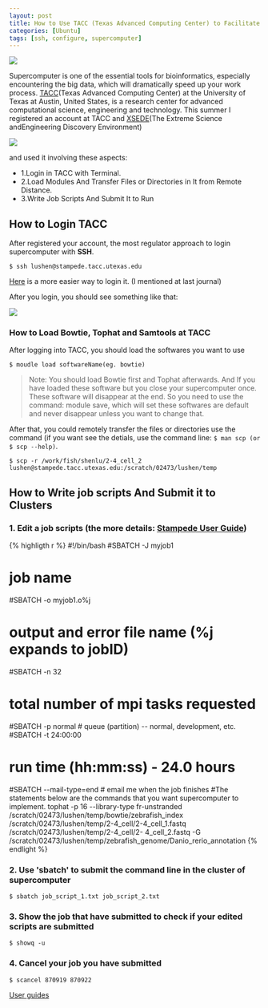 ```yaml
---
layout: post
title: How to Use TACC (Texas Advanced Computing Center) to Facilitate Data Analysis (Ubuntu) 
categories: [Ubuntu]
tags: [ssh, configure, supercomputer]
---
```


![](http://i.imgur.com/PSNKgUT.jpg)

Supercomputer is one of the essential tools for bioinformatics, especially encountering the big data,
which will dramatically speed up your work process. [TACC](https://www.tacc.utexas.edu/)(Texas Advanced Computing Center) at the University of Texas at Austin, United States, is a research center for advanced computational
science, engineering and technology. This summer I registered an account at TACC and [XSEDE](https://www.xsede.org/)(The Extreme Science andEngineering Discovery Environment)

![](http://i.imgur.com/oVRzY9j.gif)

and used it involving these aspects:

- 1.Login in TACC with Terminal.
- 2.Load Modules And Transfer Files or Directories in It from Remote Distance.
- 3.Write Job Scripts And Submit It to Run 

## How to Login TACC
After registered your account, the most regulator approach to login supercomputer with **SSH**.

```
$ ssh lushen@stampede.tacc.utexas.edu
```
[Here](http://lushen.github.com/en/2013/08/SSH-2013/) is a more easier way to login it. (I mentioned at last journal)

After you login, you should see something like that:

![](http://i.imgur.com/j3aRebE.png)

### How to Load Bowtie, Tophat and Samtools at TACC
After logging into TACC, you should load the softwares you want to use

```
$ moudle load softwareName(eg. bowtie)
```
> Note: You should load Bowtie first and Tophat afterwards.
And If you have loaded these software but you close your supercomputer once. These software will disappear at the end. So you need to use the command: module save, which will set these softwares are default and never disappear unless you want to change that.

After that, you could remotely transfer the files or directories use the command (if you want see the detials, use the command line: 
```$ man scp (or $ scp --help)```.

```
$ scp -r /work/fish/shenlu/2-4_cell_2
lushen@stampede.tacc.utexas.edu:/scratch/02473/lushen/temp
```
## How to Write job scripts And Submit it to Clusters
### 1. Edit a job scripts (the more details: [Stampede User Guide](https://www.tacc.utexas.edu/user-services/user-guides/stampede-user-guide))

{% highligth r %}
#!/bin/bash
#SBATCH -J myjob1
# job name
#SBATCH -o myjob1.o%j
# output and error file name (%j expands to jobID)
#SBATCH -n 32
# total number of mpi tasks requested
#SBATCH -p normal # queue (partition) -- normal, development, etc.
#SBATCH -t 24:00:00
# run time (hh:mm:ss) - 24.0 hours
#SBATCH --mail-type=end # email me when the job finishes
#The statements below are the commands that you want supercomputer to implement.
tophat -p 16 --library-type fr-unstranded /scratch/02473/lushen/temp/bowtie/zebrafish_index
/scratch/02473/lushen/temp/2-4_cell/2-4_cell_1.fastq /scratch/02473/lushen/temp/2-4_cell/2-
4_cell_2.fastq -G /scratch/02473/lushen/temp/zebrafish_genome/Danio_rerio_annotation
{% endlight %}

### 2. Use 'sbatch' to submit the command line in the cluster of supercomputer

```
$ sbatch job_script_1.txt job_script_2.txt
```
### 3. Show the job that have submitted to check if your edited scripts are submitted

```
$ showq -u
```

### 4. Cancel your job you have submitted

```
$ scancel 870919 870922
```
[User guides](https://www.tacc.utexas.edu/user-services/user-guides)




